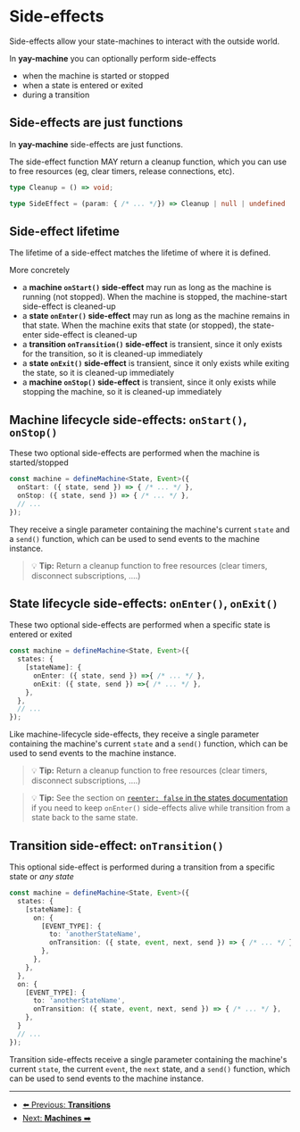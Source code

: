 # Side-effects

Side-effects allow your state-machines to interact with the outside world.

In **yay-machine** you can optionally perform side-effects 

* when the machine is started or stopped
* when a state is entered or exited
* during a transition

## Side-effects are just functions

In **yay-machine** side-effects are just functions.

The side-effect function MAY return a cleanup function, which you can use to free resources (eg, clear timers, release connections, etc).

```typescript
type Cleanup = () => void;

type SideEffect = (param: { /* ... */}) => Cleanup | null | undefined | void;
```

## Side-effect lifetime

The lifetime of a side-effect matches the lifetime of where it is defined.

More concretely

* a **machine `onStart()` side-effect** may run as long as the machine is running (not stopped). When the machine is stopped, the machine-start side-effect is cleaned-up
* a **state `onEnter()` side-effect** may run as long as the machine remains in that state. When the machine exits that state (or stopped), the state-enter side-effect is cleaned-up
* a **transition `onTransition()` side-effect** is transient, since it only exists for the transition, so it is cleaned-up immediately
* a **state `onExit()` side-effect**  is transient, since it only exists while exiting the state, so it is cleaned-up immediately
* a **machine `onStop()` side-effect**  is transient, since it only exists while stopping the machine, so it is cleaned-up immediately

## Machine lifecycle side-effects: `onStart()`, `onStop()`

These two optional side-effects are performed when the machine is started/stopped

```typescript
const machine = defineMachine<State, Event>({
  onStart: ({ state, send }) => { /* ... */ },
  onStop: ({ state, send }) => { /* ... */ },
  // ...
});
```

They receive a single parameter containing the machine's current `state` and a `send()` function, which can be used to send events to the machine instance.

> 💡 **Tip:** Return a cleanup function to free resources (clear timers, disconnect subscriptions, ....)

## State lifecycle side-effects: `onEnter()`, `onExit()`

These two optional side-effects are performed when a specific state is entered or exited

```typescript
const machine = defineMachine<State, Event>({
  states: {
    [stateName]: {
      onEnter: ({ state, send }) =>{ /* ... */ },
      onExit: ({ state, send }) =>{ /* ... */ },
    },
  },
  // ...
});
```

Like machine-lifecycle side-effects, they receive a single parameter containing the machine's current `state` and a `send()` function, which can be used to send events to the machine instance.

> 💡 **Tip:** Return a cleanup function to free resources (clear timers, disconnect subscriptions, ....)

> 💡 **Tip:** See the section on [`reenter: false` in the states documentation](./state.md) if you need to keep `onEnter()` side-effects alive while transition from a state back to the same state.

## Transition side-effect: `onTransition()`

This optional side-effect is performed during a transition from a specific state or *any state*

```typescript
const machine = defineMachine<State, Event>({
  states: {
    [stateName]: {
      on: {
        [EVENT_TYPE]: {
          to: 'anotherStateName',
          onTransition: ({ state, event, next, send }) => { /* ... */ },
        },
      },
    },
  },
  on: {
    [EVENT_TYPE]: {
      to: 'anotherStateName',
      onTransition: ({ state, event, next, send }) => { /* ... */ },
    },
  }
  // ...
});
```

Transition side-effects receive a single parameter containing the machine's current `state`, the current `event`, the `next` state, and a `send()` function, which can be used to send events to the machine instance.

---

* [⬅️ Previous: **Transitions**](./transitions.md)
* [Next: **Machines** ➡️](./machines.md)
